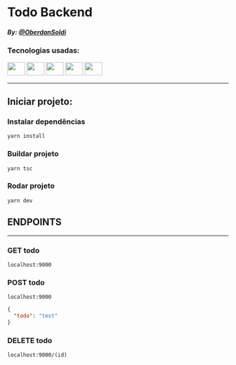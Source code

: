 # Todo Backend

##### By: [@OberdanSoldi](https://github.com/OberdanSoldi)

### Tecnologias usadas:
<div>
    <img height="30" width="40" src="https://cdn.jsdelivr.net/gh/devicons/devicon/icons/nodejs/nodejs-original.svg" />
    <img height="30" width="40" src="https://cdn.jsdelivr.net/gh/devicons/devicon/icons/typescript/typescript-original.svg" />
    <img height="30" width="40" src="https://cdn.jsdelivr.net/gh/devicons/devicon/icons/express/express-original.svg" />
    <img height="30" width="40" src="https://cdn.jsdelivr.net/gh/devicons/devicon/icons/yarn/yarn-original.svg" />
    <img height="30" width="40" src="https://cdn.jsdelivr.net/gh/devicons/devicon/icons/mysql/mysql-original.svg" />


</div>

---

## Iniciar projeto:

### Instalar dependências
```
yarn install
```

### Buildar projeto
```
yarn tsc
```

### Rodar projeto
```
yarn dev
```

## ENDPOINTS

---

### GET todo
```http request
localhost:9000
```

### POST todo
```http request
localhost:9000
```
```json
{
  "todo": "test"
}
```

### DELETE todo
```http request
localhost:9000/(id)
```

